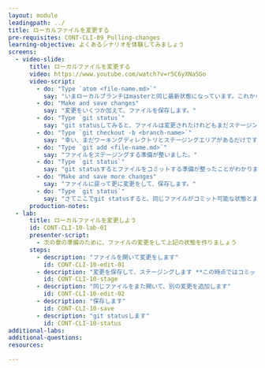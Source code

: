 ```yaml
---
layout: module
leadingpath: ../
title: ローカルファイルを変更する
pre-requisites: CONT-CLI-09_Pulling-changes
learning-objective: よくあるシナリオを体験してみましょう
screens:
  - video-slide:
      title: ローカルファイルを変更する
      video: https://www.youtube.com/watch?v=r5C6yXNaSGo
      video-script:
        - do: "Type `atom <file-name.md>`"
          say: "いまローカルブランチはmasterと同じ最新状態になっています。これから、コマンドラインを使ってローカルで作業をしているとよく遭遇する2つのシナリオをシミュレーションしてみましょう。まず、前に作成したファイルを開きます。"
        - do: "Make and save changes"
          say: "変更をいくつか加えて、ファイルを保存します。"
        - do: "Type `git status`"
          say: "git statusしてみると、ファイルは変更されたけれどもまだステージングされていないことがわかります。でも問題があります。実はまだmasterブランチ上で作業していました。変更はフィーチャーブランチ上で行わないといけませんでしたよね。"
        - do: "Type `git checkout -b <branch-name>`"
          say: "幸い、まだワーキングディレクトリとステージングエリアがあるだけです。つまりファイルをコミットする前に新しいブランチを作ることができるのです。さてここでは、ブランチを作りつつチェックアウトする事のできるショートカットを使ってみましょう。git checkoutに-bオプションを付ければいいのです。"
        - do: "Type `git add <file-name.md>`"
          say: "ファイルをステージングする準備が整いました。"
        - do: "Type `git status`"
          say: "git statusするとファイルをコミットする準備が整ったことがわかります。でも実は個々でまだ変更しないといけないことが残っていたことを思い出しました。"
        - do: "Make and save more changes"
          say: "ファイルに戻って更に変更をして、保存します。"
        - do: "Type `git status`"
          say: "さてここでgit statusすると、同じファイルがコミット可能な状態とまだステージングされていない状態と2つの状態に分かれて見えます。もしいまこのままコミットすると、最初の変更だけが実際の変更としてコミットされることになります。"
      production-notes:
  - lab:
      title: ローカルファイルを変更しよう
      id: CONT-CLI-10-lab-01
      presenter-script:
        - 次の章の準備のために、ファイルの変更をして上記の状態を作りましょう
      steps:
        - description: "ファイルを開いて変更をします"
          id: CONT-CLI-10-edit-01
        - description: "変更を保存して、ステージングします **この時点ではコミットしないでください**"
          id: CONT-CLI-10-stage
        - description: "同じファイルをまた開いて、別の変更を追加します"
          id: CONT-CLI-10-edit-02
        - description: "保存します"
          id: CONT-CLI-10-save
        - description: "git statusします"
          id: CONT-CLI-10-status
additional-labs:
additional-questions:
resources:

---
```

